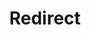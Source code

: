 ﻿---
layout: src/layouts/Redirect.astro
title: Redirect
redirect: /docs/octopus-rest-api/tentacle.exe-command-line/update-trust
pubDate:  2023-01-01
navSearch: false
navSitemap: false
navMenu: false
---
